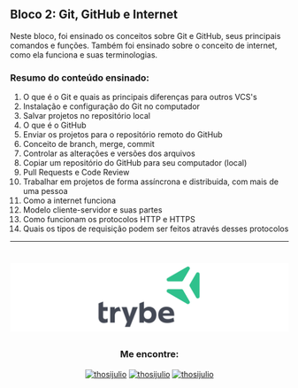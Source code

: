 ## Bloco 2: Git, GitHub e Internet

Neste bloco, foi ensinado os conceitos sobre Git e GitHub, seus principais comandos e funções. Também foi ensinado sobre o conceito de internet, como ela funciona e suas terminologias.

### Resumo do conteúdo ensinado:

1. O que é o Git e quais as principais diferenças para outros VCS's
2. Instalação e configuração do Git no computador
3. Salvar projetos no repositório local
4. O que é o GitHub
5. Enviar os projetos para o repositório remoto do GitHub
6. Conceito de branch, merge, commit
7. Controlar as alterações e versões dos arquivos
8. Copiar um repositório do GitHub para seu computador (local)
9. Pull Requests e Code Review
10. Trabalhar em projetos de forma assíncrona e distribuida, com mais de uma pessoa
11. Como a internet funciona
12. Modelo cliente-servidor e suas partes
13. Como funcionam os protocolos HTTP e HTTPS
14. Quais os tipos de requisição podem ser feitos através desses protocolos

---

<h1 align="center">
    <img alt="Trybe" src="https://github.com/thosijulio/trybe-projects/blob/main/trybe-logo.png"/>
</h1>
<h3 align=center>Me encontre:</h3>
<p align=center>
<a href="https://www.linkedin.com/in/thosijulio/" target="blank"><img align="center" src="https://cdn.jsdelivr.net/npm/simple-icons@3.0.1/icons/linkedin.svg" alt="thosijulio" height="20" width="20" /></a>
<a href="https://www.github.com/thosijulio/" target="blank"><img align="center" src="https://cdn.jsdelivr.net/npm/simple-icons@3.0.1/icons/github.svg" alt="thosijulio" height="20" width="20" /></a>
<a href="https://www.instagram.com/thosijulio" target="blank"><img align="center" src="https://cdn.jsdelivr.net/npm/simple-icons@3.0.1/icons/instagram.svg" alt="thosijulio" height="20" width="20" /></a>
</p>
